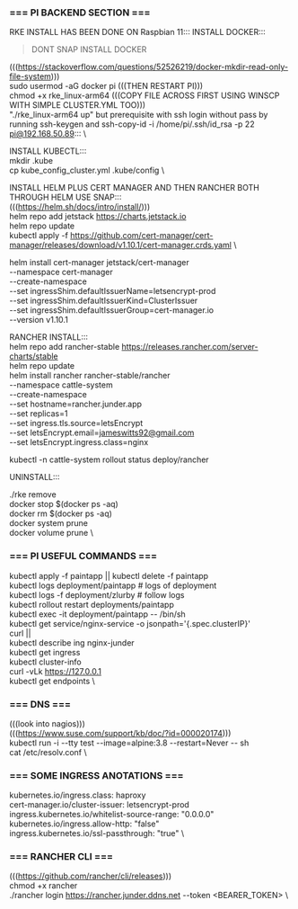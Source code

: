 ### === PI BACKEND SECTION === 

RKE INSTALL HAS BEEN DONE ON Raspbian 11:::
INSTALL DOCKER:::
> DONT SNAP INSTALL DOCKER

(((https://stackoverflow.com/questions/52526219/docker-mkdir-read-only-file-system))) \
sudo usermod -aG docker pi (((THEN RESTART PI))) \
chmod +x rke_linux-arm64 (((COPY FILE ACROSS FIRST USING WINSCP WITH SIMPLE CLUSTER.YML TOO))) \
"./rke_linux-arm64 up" but prerequisite with ssh login without pass by running ssh-keygen and ssh-copy-id -i /home/pi/.ssh/id_rsa -p 22 pi@192.168.50.89::: \

INSTALL KUBECTL::: \
mkdir .kube \
cp kube_config_cluster.yml .kube/config \

INSTALL HELM PLUS CERT MANAGER AND THEN RANCHER BOTH THROUGH HELM USE SNAP::: \
(((https://helm.sh/docs/intro/install/))) \
helm repo add jetstack https://charts.jetstack.io \
helm repo update \
kubectl apply -f https://github.com/cert-manager/cert-manager/releases/download/v1.10.1/cert-manager.crds.yaml \

helm install cert-manager jetstack/cert-manager \
  --namespace cert-manager \
  --create-namespace \
  --set ingressShim.defaultIssuerName=letsencrypt-prod \
  --set ingressShim.defaultIssuerKind=ClusterIssuer \
  --set ingressShim.defaultIssuerGroup=cert-manager.io \
  --version v1.10.1

RANCHER INSTALL::: \
helm repo add rancher-stable https://releases.rancher.com/server-charts/stable \
helm repo update \
helm install rancher rancher-stable/rancher \
  --namespace cattle-system \
  --create-namespace \
  --set hostname=rancher.junder.app \
  --set replicas=1 \
  --set ingress.tls.source=letsEncrypt \
  --set letsEncrypt.email=jameswitts92@gmail.com \
  --set letsEncrypt.ingress.class=nginx

kubectl -n cattle-system rollout status deploy/rancher

UNINSTALL:::

./rke remove \
docker stop $(docker ps -aq) \
docker rm $(docker ps -aq) \
docker system prune \
docker volume prune \

### === PI USEFUL COMMANDS ===

kubectl apply -f paintapp || kubectl delete -f paintapp \
kubectl logs deployment/paintapp # logs of deployment \
kubectl logs -f deployment/zlurby # follow logs \
kubectl rollout restart deployments/paintapp \
kubectl exec -it deployment/paintapp -- /bin/sh \
kubectl get service/nginx-service -o jsonpath='{.spec.clusterIP}' \
curl <clusterip>||<ingressip> \
kubectl describe ing nginx-junder \
kubectl get ingress \
kubectl cluster-info \
curl -vLk https://127.0.0.1 \
kubectl get endpoints \

### === DNS === 

(((look into nagios))) \
(((https://www.suse.com/support/kb/doc/?id=000020174))) \
kubectl run -i --tty test --image=alpine:3.8 --restart=Never -- sh \
cat /etc/resolv.conf \

### === SOME INGRESS ANOTATIONS ===

kubernetes.io/ingress.class: haproxy \
cert-manager.io/cluster-issuer: letsencrypt-prod \
ingress.kubernetes.io/whitelist-source-range: "0.0.0.0" \
kubernetes.io/ingress.allow-http: "false" \
ingress.kubernetes.io/ssl-passthrough: "true" \

### === RANCHER CLI ===

(((https://github.com/rancher/cli/releases))) \
chmod +x rancher \
./rancher login https://rancher.junder.ddns.net --token <BEARER_TOKEN> \
